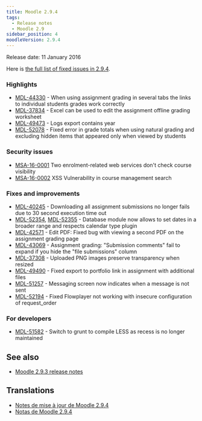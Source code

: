 ```yaml
---
title: Moodle 2.9.4
tags:
  - Release notes
  - Moodle 2.9
sidebar_position: 4
moodleVersion: 2.9.4
---
```

Release date: 11 January 2016

Here is [the full list of fixed issues in 2.9.4](https://tracker.moodle.org/secure/IssueNavigator!executeAdvanced.jspa?jqlQuery=project+%3D+mdl+AND+resolution+%3D+fixed+AND+fixVersion+in+%28%222.9.4%22%29+ORDER+BY+priority+DESC&runQuery=true&clear=true).

### Highlights

- [MDL-44330](https://tracker.moodle.org/browse/MDL-44330) - When using assignment grading in several tabs the links to individual students grades work correctly
- [MDL-37834](https://tracker.moodle.org/browse/MDL-37834) - Excel can be used to edit the assignment offline grading worksheet
- [MDL-49473](https://tracker.moodle.org/browse/MDL-49473) - Logs export contains year
- [MDL-52078](https://tracker.moodle.org/browse/MDL-52078) - Fixed error in grade totals when using natural grading and excluding hidden items that appeared only when viewed by students

### Security issues

- [MSA-16-0001](https://moodle.org/mod/forum/discuss.php?d=326205) Two enrolment-related web services don't check course visibility
- [MSA-16-0002](https://moodle.org/mod/forum/discuss.php?d=326206) XSS Vulnerability in course management search

### Fixes and improvements

- [MDL-40245](https://tracker.moodle.org/browse/MDL-40245) - Downloading all assignment submissions no longer fails due to 30 second execution time out
- [MDL-52354](https://tracker.moodle.org/browse/MDL-52354), [MDL-52355](https://tracker.moodle.org/browse/MDL-52355) - Database module now allows to set dates in a broader range and respects calendar type plugin
- [MDL-42571](https://tracker.moodle.org/browse/MDL-42571) - Edit PDF: Fixed bug with viewing a second PDF on the assignment grading page
- [MDL-43069](https://tracker.moodle.org/browse/MDL-43069) - Assignment grading: "Submission comments" fail to expand if you hide the "file submissions" column
- [MDL-37308](https://tracker.moodle.org/browse/MDL-37308) - Uploaded PNG images preserve transparency when resized
- [MDL-49490](https://tracker.moodle.org/browse/MDL-49490) - Fixed export to portfolio link in assignment with additional files
- [MDL-51257](https://tracker.moodle.org/browse/MDL-51257) - Messaging screen now indicates when a message is not sent
- [MDL-52194](https://tracker.moodle.org/browse/MDL-52194) - Fixed Flowplayer not working with insecure configuration of request_order

### For developers

- [MDL-51582](https://tracker.moodle.org/browse/MDL-51582) - Switch to grunt to compile LESS as recess is no longer maintained

## See also

- [Moodle 2.9.3 release notes](/general/releases/2.9/2.9.3)

## Translations

- [Notes de mise à jour de Moodle 2.9.4](https://docs.moodle.org/fr/Notes_de_mise_à_jour_de_Moodle_2.9.4)
- [Notas de Moodle 2.9.4](https://docs.moodle.org/es/Notas_de_Moodle_2.9.4)
